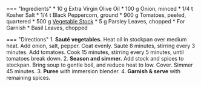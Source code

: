=== "Ingredients"
    * 10 g Extra Virgin Olive Oil
    * 100 g Onion, minced
    * 1/4 t Kosher Salt
    * 1/4 t Black Peppercorn, ground
    * 900 g Tomatoes, peeled, quartered
    * 500 g [Vegetable Stock](stocks/vegetable-stock.md)
    * 5 g Parsley Leaves, chopped
    * For Garnish
        * Basil Leaves, chopped

=== "Directions"
    1. **Sauté vegetables.** Heat oil in stockpan over medium heat. Add onion, salt, pepper. Coat evenly. Sauté 8 minutes, stirring every 3 minutes. Add tomatoes. Cook 15 minutes, stirring every 5 minutes, until tomatoes break down.
    2. **Season and simmer.** Add stock and spices to stockpan. Bring soup to gentle boil, and reduce heat to low. Cover. Simmer 45 minutes.
    3. **Puree** with immersion blender.
    4. **Garnish & serve** with remaining spices.

[^1]: {{ cite.child_french_cooking }}
